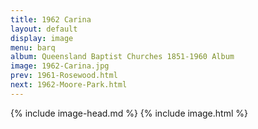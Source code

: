 ```yaml
---
title: 1962 Carina
layout: default
display: image
menu: barq
album: Queensland Baptist Churches 1851-1960 Album
image: 1962-Carina.jpg
prev: 1961-Rosewood.html
next: 1962-Moore-Park.html
---
```

{% include image-head.md %}
{% include image.html %}